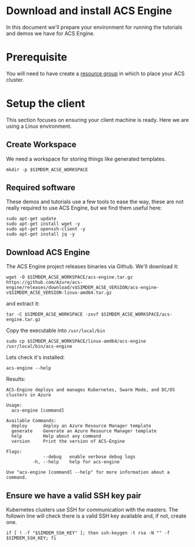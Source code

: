 # Download and install ACS Engine

In this document we'll prepare your environment for running the
tutorials and demos we have for ACS Engine.

# Prerequisite

You will need to have create
a
[resource group](../../incubator/azure_compute/resource_group/create/)
in which to place your ACS cluster.

# Setup the client

This section focuses on ensuring your client machine is ready. Here we
are using a Linux environment.

## Create Workspace

We need a workspace for storing things like generated templates.

```
mkdir -p $SIMDEM_ACSE_WORKSPACE
```

## Required software

These demos and tutorials use a few tools to ease the way, these are
not really required to use ACS Engine, but we find them useful here:

```
sudo apt-get update
sudo apt-get install wget -y
sudo apt-get openssh-client -y
sudo apt-get install jq -y
```

## Download ACS Engine

The ACS Engine project releases binaries via Github. We'll download
it:

```
wget -O $SIMDEM_ACSE_WORKSPACE/acs-engine.tar.gz https://github.com/Azure/acs-engine/releases/download/v$SIMDEM_ACSE_VERSION/acs-engine-v$SIMDEM_ACSE_VERSION-linux-amd64.tar.gz
```

and extract it:

```
tar -C $SIMDEM_ACSE_WORKSPACE -zxvf $SIMDEM_ACSE_WORKSPACE/acs-engine.tar.gz
```

Copy the executable into `/usr/local/bin`

```
sudo cp $SIMDEM_ACSE_WORKSPACE/linux-amd64/acs-engine /usr/local/bin/acs-engine
```

Lets check it's installed:

```
acs-engine --help
```

Results:

```
ACS-Engine deploys and manages Kubernetes, Swarm Mode, and DC/OS clusters in Azure

Usage:
  acs-engine [command]
  
Available Commands:
  deploy      deploy an Azure Resource Manager template
  generate    Generate an Azure Resource Manager template
  help        Help about any command
  version     Print the version of ACS-Engine
		  
Flags:
	          --debug   enable verbose debug logs
	      -h, --help    help for acs-engine
				  
Use "acs-engine [command] --help" for more information about a command.
```

## Ensure we have a valid SSH key pair

Kubernetes clusters use SSH for communication with the masters. The
followin line will check there is a valid SSH key available and, if
not, create one.

```
if [ ! -f "$SIMDEM_SSH_KEY" ]; then ssh-keygen -t rsa -N "" -f $SIMDEM_SSH_KEY; fi
```



